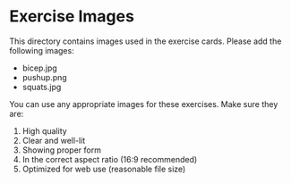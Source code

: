 # Exercise Images

This directory contains images used in the exercise cards. Please add the following images:
- bicep.jpg
- pushup.png
- squats.jpg

You can use any appropriate images for these exercises. Make sure they are:
1. High quality
2. Clear and well-lit
3. Showing proper form
4. In the correct aspect ratio (16:9 recommended)
5. Optimized for web use (reasonable file size) 
